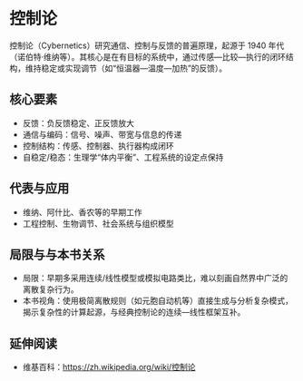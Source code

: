 # 控制论

控制论（Cybernetics）研究通信、控制与反馈的普遍原理，起源于 1940 年代（诺伯特·维纳等）。其核心是在有目标的系统中，通过传感—比较—执行的闭环结构，维持稳定或实现调节（如“恒温器—温度—加热”的反馈）。

## 核心要素
- 反馈：负反馈稳定、正反馈放大
- 通信与编码：信号、噪声、带宽与信息的传递
- 控制结构：传感、控制器、执行器构成闭环
- 自稳定/稳态：生理学“体内平衡”、工程系统的设定点保持

## 代表与应用
- 维纳、阿什比、香农等的早期工作
- 工程控制、生物调节、社会系统与组织模型

## 局限与与本书关系
- 局限：早期多采用连续/线性模型或模拟电路类比，难以刻画自然界中广泛的离散复杂行为。
- 本书视角：使用极简离散规则（如元胞自动机等）直接生成与分析复杂模式，揭示复杂性的计算起源，与经典控制论的连续—线性框架互补。

## 延伸阅读
- 维基百科：https://zh.wikipedia.org/wiki/控制论
